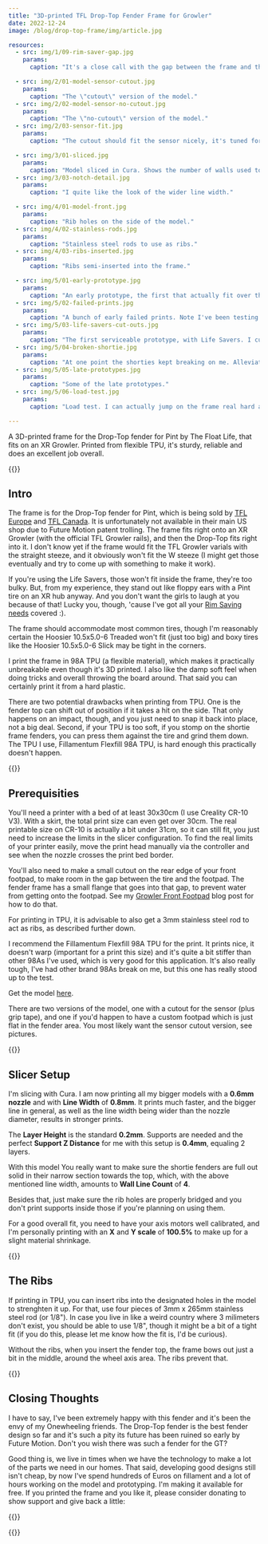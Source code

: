```yaml
---
title: "3D-printed TFL Drop-Top Fender Frame for Growler"
date: 2022-12-24
image: /blog/drop-top-frame/img/article.jpg

resources:
  - src: img/1/09-rim-saver-gap.jpg
    params:
      caption: "It's a close call with the gap between the frame and the Rim Savers."

  - src: img/2/01-model-sensor-cutout.jpg
    params:
      caption: "The \"cutout\" version of the model."
  - src: img/2/02-model-sensor-no-cutout.jpg
    params:
      caption: "The \"no-cutout\" version of the model."
  - src: img/2/03-sensor-fit.jpg
    params:
      caption: "The cutout should fit the sensor nicely, it's tuned for the medium-sized TFL/DopeGrip grip."

  - src: img/3/01-sliced.jpg
    params:
      caption: "Model sliced in Cura. Shows the number of walls used to make shortie fender parts 100% solid."
  - src: img/3/03-notch-detail.jpg
    params:
      caption: "I quite like the look of the wider line width."

  - src: img/4/01-model-front.jpg
    params:
      caption: "Rib holes on the side of the model."
  - src: img/4/02-stainless-rods.jpg
    params:
      caption: "Stainless steel rods to use as ribs."
  - src: img/4/03-ribs-inserted.jpg
    params:
      caption: "Ribs semi-inserted into the frame."

  - src: img/5/01-early-prototype.jpg
    params:
      caption: "An early prototype, the first that actually fit over the wheel."
  - src: img/5/02-failed-prints.jpg
    params:
      caption: "A bunch of early failed prints. Note I've been testing if the prints could be smoothed out with a heat gun on those. Doesn't work."
  - src: img/5/03-life-savers-cut-outs.jpg
    params:
      caption: "The first serviceable prototype, with Life Savers. I cut the frame out with a knife to make them fit."
  - src: img/5/04-broken-shortie.jpg
    params:
      caption: "At one point the shorties kept breaking on me. Alleviated with changes to the model, wider print line width and a sturdier TPU material."
  - src: img/5/05-late-prototypes.jpg
    params:
      caption: "Some of the late prototypes."
  - src: img/5/06-load-test.jpg
    params:
      caption: "Load test. I can actually jump on the frame real hard and it won't break."

---
```

A 3D-printed frame for the Drop-Top fender for Pint by The Float Life, that fits on an XR Growler. Printed from flexible TPU, it's sturdy, reliable and does an excellent job overall.

<!--more-->
{{<load-photoswipe>}}

## Intro

The frame is for the Drop-Top fender for Pint, which is being sold by [TFL Europe](https://floatlife-europe.com/shop-for-pint/2907-drop-top-fender-kit-for-onewheel-pint.html) and [TFL Canada](https://thefloatlife.ca/collections/pint-accessories/products/drop-top-fender-kit-for-the-pint). It is unfortunately not available in their main US shop due to Future Motion patent trolling. The frame fits right onto an XR Growler (with the official TFL Growler rails), and then the Drop-Top fits right into it. I don't know yet if the frame would fit the TFL Growler varials with the straight steeze, and it obviously won't fit the W steeze (I might get those eventually and try to come up with something to make it work).

If you're using the Life Savers, those won't fit inside the frame, they're too bulky. But, from my experience, they stand out like floppy ears with a Pint tire on an XR hub anyway. And you don't want the girls to laugh at you because of that! Lucky you, though, 'cause I've got all your [Rim Saving needs](/blog/rim-saver) covered :).

The frame should accommodate most common tires, though I'm reasonably certain the Hoosier 10.5x5.0-6 Treaded won't fit (just too big) and boxy tires like the Hoosier 10.5x5.0-6 Slick may be tight in the corners.

I print the frame in 98A TPU (a flexible material), which makes it practically unbreakable even though it's 3D printed. I also like the damp soft feel when doing tricks and overall throwing the board around. That said you can certainly print it from a hard plastic.

There are two potential drawbacks when printing from TPU. One is the fender top can shift out of position if it takes a hit on the side. That only happens on an impact, though, and you just need to snap it back into place, not a big deal. Second, if your TPU is too soft, if you stomp on the shortie frame fenders, you can press them against the tire and grind them down. The TPU I use, Fillamentum Flexfill 98A TPU, is hard enough this practically doesn't happen.

{{<gallery dir="1"/>}}

## Prerequisities

You'll need a printer with a bed of at least 30x30cm (I use Creality CR-10 V3). With a skirt, the total print size can even get over 30cm. The real printable size on CR-10 is actually a bit under 31cm, so it can still fit, you just need to increase the limits in the slicer configuration. To find the real limits of your printer easily, move the print head manually via the controller and see when the nozzle crosses the print bed border.

You'll also need to make a small cutout on the rear edge of your front footpad, to make room in the gap between the tire and the footpad. The fender frame has a small flange that goes into that gap, to prevent water from getting onto the footpad. See my [Growler Front Footpad](/blog/growler-footpad-mod/) blog post for how to do that.

For printing in TPU, it is advisable to also get a 3mm stainless steel rod to act as ribs, as described further down.

I recommend the Fillamentum Flexfill 98A TPU for the print. It prints nice, it doesn't warp (important for a print this size) and it's quite a bit stiffer than other 98As I've used, which is very good for this application. It's also really tough, I've had other brand 98As break on me, but this one has really stood up to the test.

Get the model [here](https://www.printables.com/model/348274-drop-top-fender-frame-for-growler).

There are two versions of the model, one with a cutout for the sensor (plus grip tape), and one if you'd happen to have a custom footpad which is just flat in the fender area. You most likely want the sensor cutout version, see pictures.

{{<gallery dir="2"/>}}

## Slicer Setup

I'm slicing with Cura. I am now printing all my bigger models with a __0.6mm nozzle__ and with __Line Width__ of __0.8mm__. It prints much faster, and the bigger line in general, as well as the line width being wider than the nozzle diameter, results in stronger prints.

The __Layer Height__ is the standard __0.2mm__. Supports are needed and the perfect __Support Z Distance__ for me with this setup is __0.4mm__, equaling 2 layers.

With this model You really want to make sure the shortie fenders are full out solid in their narrow section towards the top, which, with the above mentioned line width, amounts to __Wall Line Count__ of __4__.

Besides that, just make sure the rib holes are properly bridged and you don't print supports inside those if you're planning on using them.

For a good overall fit, you need to have your axis motors well calibrated, and I'm personally printing with an __X__ and __Y scale__ of __100.5%__ to make up for a slight material shrinkage.

{{<gallery dir="3"/>}}

## The Ribs

If printing in TPU, you can insert ribs into the designated holes in the model to strenghten it up. For that, use four pieces of 3mm x 265mm stainless steel rod (or 1/8"). In case you live in like a weird country where 3 milimeters don't exist, you should be able to use 1/8", though it might be a bit of a tight fit (if you do this, please let me know how the fit is, I'd be curious).

Without the ribs, when you insert the fender top, the frame bows out just a bit in the middle, around the wheel axis area. The ribs prevent that.

{{<gallery dir="4"/>}}

## Closing Thoughts

I have to say, I've been extremely happy with this fender and it's been the envy of my Onewheeling friends. The Drop-Top fender is the best fender design so far and it's such a pity its future has been ruined so early by Future Motion. Don't you wish there was such a fender for the GT?

Good thing is, we live in times when we have the technology to make a lot of the parts we need in our homes. That said, developing good designs still isn't cheap, by now I've spend hundreds of Euros on fillament and a lot of hours working on the model and prototyping. I'm making it available for free. If you printed the frame and you like it, please consider donating to show support and give back a little:

{{<ko-fi>}}

{{<gallery dir="5"/>}}
